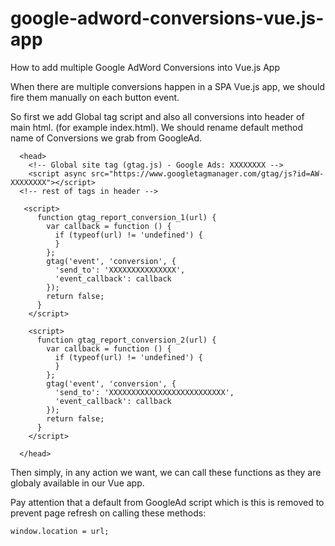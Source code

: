 # google-adword-conversions-vue.js-app
How to add multiple Google AdWord Conversions into Vue.js App

When there are multiple conversions happen in a SPA Vue.js app, we should fire them manually on each button event.

So first we add Global tag script and also all conversions into header of main html. (for example index.html). We should rename default method name of Conversions we grab from GoogleAd.

```
  <head>
    <!-- Global site tag (gtag.js) - Google Ads: XXXXXXXX -->
    <script async src="https://www.googletagmanager.com/gtag/js?id=AW-XXXXXXXX"></script>
  <!-- rest of tags in header -->
  
   <script>
      function gtag_report_conversion_1(url) {
        var callback = function () {
          if (typeof(url) != 'undefined') {
          }
        };
        gtag('event', 'conversion', {
          'send_to': 'XXXXXXXXXXXXXXX',
          'event_callback': callback
        });
        return false;
      }
    </script>

    <script>
      function gtag_report_conversion_2(url) {
        var callback = function () {
          if (typeof(url) != 'undefined') {
          }
        };
        gtag('event', 'conversion', {
          'send_to': 'XXXXXXXXXXXXXXXXXXXXXXXXXX',
          'event_callback': callback
        });
        return false;
      }
    </script>

  </head>
  ```
  Then simply, in any action we want, we can call these functions as they are globaly available in our Vue app.
  
Pay attention that a default from GoogleAd script which is this is removed to prevent page refresh on calling these methods:

  ```
window.location = url;
  ```
